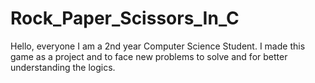 # Rock_Paper_Scissors_In_C
Hello, everyone I am a 2nd year Computer Science Student. I made this game as a project and to face new problems to solve and for better understanding the logics.
